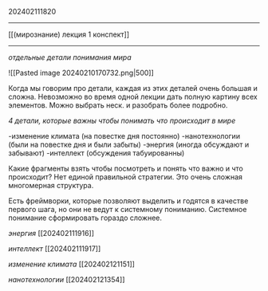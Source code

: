 202402111820
***
[[(мирознание) лекция 1 конспект]]
***
*отдельные детали понимания мира*

![[Pasted image 20240210170732.png|500]]

Когда мы говорим про детали, каждая из этих деталей очень большая и сложна.
Невозможно во время одной лекции дать полную картину всех элементов.
Можно выбрать неск. и разобрать более подробно.

*4 детали, которые важны чтобы понимать что происходит в мире*

-изменение климата (на повестке дня постоянно)
-нанотехнологии (были на повестке дня и были забыты)
-энергия (иногда обсуждают и забывают)
-интеллект (обсуждения табуированны)

Какие фрагменты взять чтобы посмотреть и понять что важно и что происходит?
Нет единой правильной стратегии.
Это очень сложная многомерная структура.

Есть фреймворки, которые позволяют выделить и годятся в качестве первого шага, 
но они не ведут к системному пониманию.
Системное понимание сформировать гораздо сложнее.

*энергия*
[[202402111916]]

*интеллект*
[[202402111917]]

*изменение климата*
[[202402121151]]

*нанотехнологии*
[[202402121354]]
